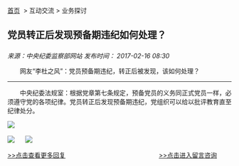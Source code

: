 [首页](https://www.ccdi.gov.cn/)  > 互动交流 > 业务探讨

## 党员转正后发现预备期违纪如何处理？

### 

_来源：中央纪委监察部网站_ _发布时间： 2017-02-16 08:30_

　　网友“李杜之风”：党员预备期违纪，转正后被发现，该如何处理？

___

　　中央纪委法规室：根据党章第七条规定，预备党员的义务同正式党员一样，必须遵守党的各项纪律。党员转正后发现预备期违纪，党组织可以给以批评教育直至纪律处分。

![](https://www.ccdi.gov.cn/hdjln/ywtt/201702/W020210531593368233019.jpg) 

[![](https://www.ccdi.gov.cn/hdjln/ywtt/201702/W020210531593368324436.jpg)](http://www.ccdi.gov.cn/hdjl/hfxd/index.html)      [![](https://www.ccdi.gov.cn/hdjln/ywtt/201702/W020210531593368428717.jpg)](http://interact.ccdi.gov.cn/lyb/index.html) 

[\>>点击查看更多回复](http://www.ccdi.gov.cn/hdjl/hfxd/index.html)　　　　　　　　　　　　　　　[\>>点击进入留言咨询](http://interact.ccdi.gov.cn/lyb/index.html)